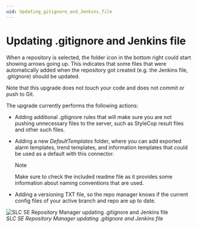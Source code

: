 ```yaml
---
uid: Updating_gitignore_and_Jenkins_file
---
```


# Updating .gitignore and Jenkins file

When a repository is selected, the folder icon in the bottom right could start showing arrows going up. This indicates that some files that were automatically added when the repository got created (e.g. the Jenkins file, .gitignore) should be updated.

Note that this upgrade does not touch your code and does not commit or push to Git.

The upgrade currently performs the following actions:

- Adding additional .gitignore rules that will make sure you are not pushing unnecessary files to the server, such as StyleCop result files and other such files.

- Adding a new *DefaultTemplates* folder, where you can add exported alarm templates, trend templates, and information templates that could be used as a default with this connector.

  > [!NOTE]
  > Make sure to check the included readme file as it provides some information about naming conventions that are used.

- Adding a versioning TXT file, so the repo manager knows if the current config files of your active branch and repo are up to date.

![SLC SE Repository Manager updating .gitignore and Jenkins file](~/develop/images/SLC_SE_Repo_Manager_updating.png)<br>
*SLC SE Repository Manager updating .gitignore and Jenkins file*
